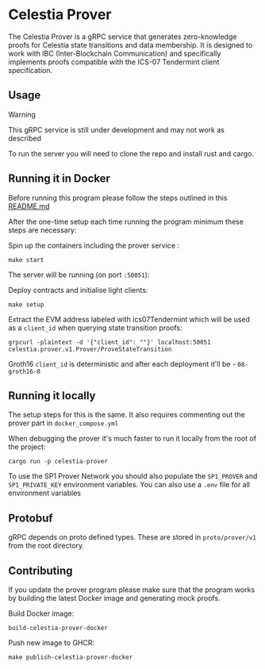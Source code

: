 # Celestia Prover

The Celestia Prover is a gRPC service that generates zero-knowledge proofs for Celestia state transitions and data membership. It is designed to work with IBC (Inter-Blockchain Communication) and specifically implements proofs compatible with the ICS-07 Tendermint client specification.

## Usage

> [!WARNING]
> This gRPC service is still under development and may not work as described

To run the server you will need to clone the repo and install rust and cargo.

## Running it in Docker

Before running this program please follow the steps outlined in this [README.md](https://github.com/celestiaorg/celestia-zkevm-ibc-demo/blob/main/README.md)

After the one-time setup each time running the program minimum these steps are necessary:

Spin up the containers including the prover service :

```shell
make start
```

The server will be running (on port `:50051`):

Deploy contracts and initialise light clients:
```shell
make setup
```

Extract the EVM address labeled with ics07Tendermint which will be used as a `client_id` when querying state transition proofs:

```shell
grpcurl -plaintext -d '{"client_id": ""}' localhost:50051 celestia.prover.v1.Prover/ProveStateTransition
```

Groth16 `client_id` is deterministic and after each deployment it'll be - `08-groth16-0`


## Running it locally

The setup steps for this is the same. It also requires commenting out the prover part in `docker_compose.yml`

When debugging the prover it's much faster to run it locally from the root of the project:

```shell
cargo run -p celestia-prover
```

To use the SP1 Prover Network you should also populate the `SP1_PROVER` and `SP1_PRIVATE_KEY` environment variables. You can also use a `.env` file for all environment variables

## Protobuf

gRPC depends on proto defined types. These are stored in `proto/prover/v1` from the root directory.

## Contributing

If you update the prover program please make sure that the program works by building the latest Docker image and generating mock proofs.

Build Docker image:

```shell
build-celestia-prover-docker
```

Push new image to GHCR:

```shell
make publish-celestia-prover-docker
```
